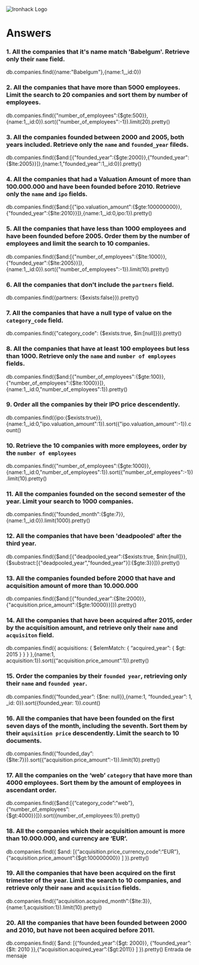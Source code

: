 ![Ironhack Logo](https://i.imgur.com/1QgrNNw.png)

# Answers

### 1. All the companies that it's name match 'Babelgum'. Retrieve only their `name` field.

<!-- Your Code Goes Here -->
db.companies.find({name:"Babelgum"},{name:1,_id:0})

### 2. All the companies that have more than 5000 employees. Limit the search to 20 companies and sort them by **number of employees**.

<!-- Your Code Goes Here -->
db.companies.find({"number_of_employees":{$gte:500}},{name:1,_id:0}).sort({"number_of_employees":-1}).limit(20).pretty()


### 3. All the companies founded between 2000 and 2005, both years included. Retrieve only the `name` and `founded_year` fileds.

<!-- Your Code Goes Here -->
db.companies.find({$and:[{"founded_year":{$gte:2000}},{"founded_year":{$lte:2005}}]},{name:1,"founded_year":1,_id:0}).pretty()


### 4. All the companies that had a Valuation Amount of more than 100.000.000 and have been founded before 2010. Retrieve only the `name` and `ipo` fields.

<!-- Your Code Goes Here -->
db.companies.find({$and:[{"ipo.valuation_amount":{$gte:100000000}},{"founded_year":{$lte:2010}}]},{name:1,_id:0,ipo:1}).pretty()


### 5. All the companies that have less than 1000 employees and have been founded before 2005. Order them by the number of employees and limit the search to 10 companies.

<!-- Your Code Goes Here -->
db.companies.find({$and:[{"number_of_employees":{$lte:1000}},{"founded_year":{$lte:2005}}]},{name:1,_id:0}).sort({"number_of_employees":-1}).limit(10).pretty()


### 6. All the companies that don't include the `partners` field.

<!-- Your Code Goes Here -->
db.companies.find({partners: {$exists:false}}).pretty()


### 7. All the companies that have a null type of value on the `category_code` field.

<!-- Your Code Goes Here -->
db.companies.find({"category_code": {$exists:true, $in:[null]}}).pretty()


### 8. All the companies that have at least 100 employees but less than 1000. Retrieve only the `name` and `number of employees` fields.

<!-- Your Code Goes Here -->
db.companies.find({$and:[{"number_of_employees":{$gte:100}},{"number_of_employees":{$lte:1000}}]},{name:1,_id:0,"number_of_employees":1}).pretty()


### 9. Order all the companies by their IPO price descendently.

<!-- Your Code Goes Here -->
db.companies.find({ipo:{$exists:true}},{name:1,_id:0,"ipo.valuation_amount":1}).sort({"ipo.valuation_amount":-1}).count()



### 10. Retrieve the 10 companies with more employees, order by the `number of employees`

<!-- Your Code Goes Here -->
db.companies.find({"number_of_employees":{$gte:1000}},{name:1,_id:0,"number_of_employees":1}).sort({"number_of_employees":-1}).limit(10).pretty()



### 11. All the companies founded on the second semester of the year. Limit your search to 1000 companies.

<!-- Your Code Goes Here -->
db.companies.find({"founded_month":{$gte:7}},{name:1,_id:0}).limit(1000).pretty()


### 12. All the companies that have been 'deadpooled' after the third year.

<!-- Your Code Goes Here -->
db.companies.find({$and:[{"deadpooled_year":{$exists:true, $nin:[null]}},{$substract:[{"deadpooled_year","founded_year"}]:{$gte:3}}]}).pretty()




### 13. All the companies founded before 2000 that have and acquisition amount of more than 10.000.000

<!-- Your Code Goes Here -->
db.companies.find({$and:[{"founded_year":{$lte:2000}},{"acquisition.price_amount":{$gte:10000}}]}).pretty()


### 14. All the companies that have been acquired after 2015, order by the acquisition amount, and retrieve only their `name` and `acquisiton` field.

<!-- Your Code Goes Here -->

db.companies.find({ acquisitions: { $elemMatch: { “acquired_year”: { $gt: 2015 } } } },{name:1, acquisition:1}).sort({“acquisition.price_amount”:1}).pretty()


### 15. Order the companies by their `founded year`, retrieving only their `name` and `founded year`.

<!-- Your Code Goes Here -->
db.companies.find({“founded_year”: {$ne: null}},{name:1, “founded_year”: 1, _id: 0}).sort({founded_year: 1}).count()

### 16. All the companies that have been founded on the first seven days of the month, including the seventh. Sort them by their `aquisition price` descendently. Limit the search to 10 documents.

<!-- Your Code Goes Here -->
db.companies.find({“founded_day”:{$lte:7}}).sort({“acquisition.price_amount”:-1}).limit(10).pretty()

### 17. All the companies on the ‘web’ `category` that have more than 4000 employees. Sort them by the amount of employees in ascendant order.

<!-- Your Code Goes Here -->
db.companies.find({$and:[{“category_code”:“web”},{“number_of_employees”:{$gt:4000}}]}).sort({number_of_employees:1}).pretty()


### 18. All the companies which their acquisition amount is more than 10.000.000, and currency are ‘EUR’.

<!-- Your Code Goes Here -->
db.companies.find({ $and: [{“acquisition.price_currency_code”:“EUR”},{“acquisition.price_amount”:{$gt:100000000}} ] }).pretty()

### 19. All the companies that have been acquired on the first trimester of the year. Limit the search to 10 companies, and retrieve only their `name` and `acquisition` fields.

<!-- Your Code Goes Here -->
db.companies.find({“acquisition.acquired_month”:{$lte:3}},{name:1,acquisition:1}).limit(10).pretty()

### 20. All the companies that have been founded between 2000 and 2010, but have not been acquired before 2011.

<!-- Your Code Goes Here -->
db.companies.find({ $and: [{“founded_year”:{$gt: 2000}}, {“founded_year”: {$lt: 2010 }},{“acquisition.acquired_year”:{$gt:2011}} ] }).pretty()
Entrada de mensaje
